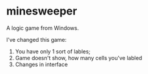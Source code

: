 # minesweeper
A logic game from Windows.

I've changed this game:
1. You have only 1 sort of lables;
2. Game doesn't show, how many cells you've labled
3. Changes in interface

